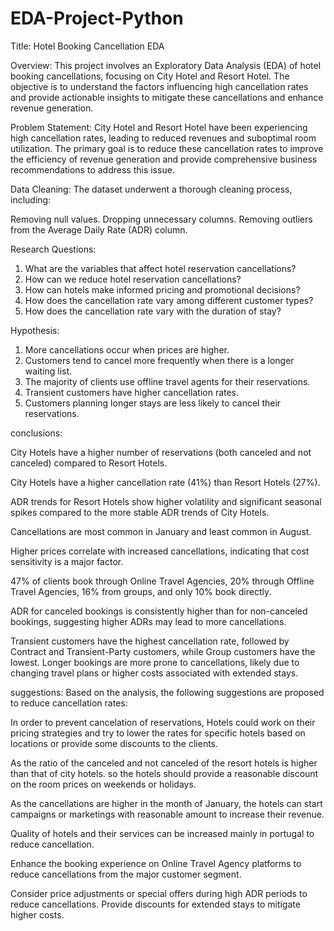 # EDA-Project-Python
Title:
Hotel Booking Cancellation EDA

Overview:
This project involves an Exploratory Data Analysis (EDA) of hotel booking cancellations, focusing on City Hotel and Resort Hotel. The objective is to understand the factors influencing high cancellation rates and provide actionable insights to mitigate these cancellations and enhance revenue generation.

Problem Statement:
City Hotel and Resort Hotel have been experiencing high cancellation rates, leading to reduced revenues and suboptimal room utilization. The primary goal is to reduce these cancellation rates to improve the efficiency of revenue generation and provide comprehensive business recommendations to address this issue.

Data Cleaning:
The dataset underwent a thorough cleaning process, including:

Removing null values.
Dropping unnecessary columns.
Removing outliers from the Average Daily Rate (ADR) column.

Research Questions:
1. What are the variables that affect hotel reservation cancellations?
2. How can we reduce hotel reservation cancellations?
3. How can hotels make informed pricing and promotional decisions?
4. How does the cancellation rate vary among different customer types?
5. How does the cancellation rate vary with the duration of stay?

Hypothesis:
1. More cancellations occur when prices are higher.
2. Customers tend to cancel more frequently when there is a longer waiting list.
3. The majority of clients use offline travel agents for their reservations.
4. Transient customers have higher cancellation rates.
5. Customers planning longer stays are less likely to cancel their reservations.

conclusions: 

City Hotels have a higher number of reservations (both canceled and not canceled) compared to Resort Hotels.

City Hotels have a higher cancellation rate (41%) than Resort Hotels (27%).

ADR trends for Resort Hotels show higher volatility and significant seasonal spikes compared to the more stable ADR trends of City Hotels.

Cancellations are most common in January and least common in August.

Higher prices correlate with increased cancellations, indicating that cost sensitivity is a major factor.

47% of clients book through Online Travel Agencies, 20% through Offline Travel Agencies, 16% from groups, and only 10% book directly.

ADR for canceled bookings is consistently higher than for non-canceled bookings, suggesting higher ADRs may lead to more cancellations.

Transient customers have the highest cancellation rate, followed by Contract and Transient-Party customers, while Group customers have the lowest.
Longer bookings are more prone to cancellations, likely due to changing travel plans or higher costs associated with extended stays.

suggestions:
Based on the analysis, the following suggestions are proposed to reduce cancellation rates:

In order to prevent cancelation of reservations, Hotels could work on their pricing strategies and try to lower the rates for specific hotels based on locations or provide some discounts to the clients.

As the ratio of the canceled and not canceled of the resort hotels is higher than that of city hotels. so the hotels should provide a reasonable discount on the room prices on weekends or holidays.

As the cancellations are higher in the month of January, the hotels can start campaigns or marketings with reasonable amount to increase their revenue.

Quality of hotels and their services can be increased mainly in portugal to reduce cancellation.

Enhance the booking experience on Online Travel Agency platforms to reduce cancellations from the major customer segment.

Consider price adjustments or special offers during high ADR periods to reduce cancellations.
Provide discounts for extended stays to mitigate higher costs.
